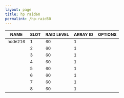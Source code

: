 ```yaml
---
layout: page
title: hp raid60
permalink: /hp-raid60
---
```


| <sub>NAME</sub> | <sub>SLOT</sub> | <sub>RAID LEVEL</sub> | <sub>ARRAY ID</sub> | <sub>OPTIONS</sub> |
| ---- | ---- | ---------- | -------- | ------- |
| <sub>node216</sub> | <sub>1</sub> | <sub>60</sub> | <sub>1</sub> |  |
|  | <sub>2</sub> | <sub>60</sub> | <sub>1</sub> |  |
|  | <sub>3</sub> | <sub>60</sub> | <sub>1</sub> |  |
|  | <sub>4</sub> | <sub>60</sub> | <sub>1</sub> |  |
|  | <sub>5</sub> | <sub>60</sub> | <sub>1</sub> |  |
|  | <sub>6</sub> | <sub>60</sub> | <sub>1</sub> |  |
|  | <sub>7</sub> | <sub>60</sub> | <sub>1</sub> |  |
|  | <sub>8</sub> | <sub>60</sub> | <sub>1</sub> |  |
